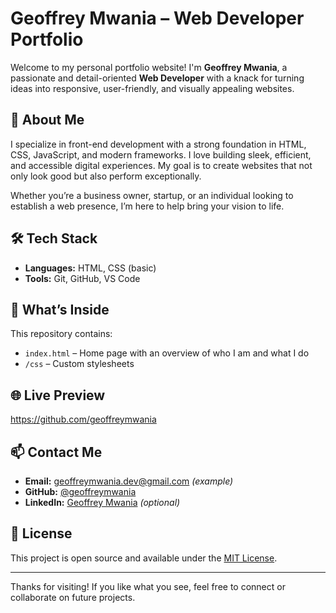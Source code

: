 # Geoffrey Mwania – Web Developer Portfolio

Welcome to my personal portfolio website! I'm **Geoffrey Mwania**, a passionate and detail-oriented **Web Developer** with a knack for turning ideas into responsive, user-friendly, and visually appealing websites.

## 🚀 About Me

I specialize in front-end development with a strong foundation in HTML, CSS, JavaScript, and modern frameworks. I love building sleek, efficient, and accessible digital experiences. My goal is to create websites that not only look good but also perform exceptionally.

Whether you’re a business owner, startup, or an individual looking to establish a web presence, I’m here to help bring your vision to life.

## 🛠️ Tech Stack

- **Languages:** HTML, CSS (basic)
- **Tools:** Git, GitHub, VS Code

## 📂 What’s Inside

This repository contains:

- `index.html` – Home page with an overview of who I am and what I do
- `/css` – Custom stylesheets

## 🌐 Live Preview
https://github.com/geoffreymwania
## 📫 Contact Me

- **Email:** geoffreymwania.dev@gmail.com *(example)*
- **GitHub:** [@geoffreymwania](https://github.com/geoffreymwania)
- **LinkedIn:** [Geoffrey Mwania](https://linkedin.com/in/geoffreymwania) *(optional)*

## 🧾 License

This project is open source and available under the [MIT License](LICENSE).

---

Thanks for visiting! If you like what you see, feel free to connect or collaborate on future projects.
